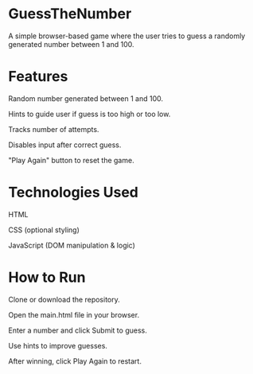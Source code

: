 # GuessTheNumber
A simple browser-based game where the user tries to guess a randomly generated number between 1 and 100.

# Features
Random number generated between 1 and 100.

Hints to guide user if guess is too high or too low.

Tracks number of attempts.

Disables input after correct guess.

"Play Again" button to reset the game.

# Technologies Used
HTML

CSS (optional styling)

JavaScript (DOM manipulation & logic)

# How to Run
Clone or download the repository.

Open the main.html file in your browser.

Enter a number and click Submit to guess.

Use hints to improve guesses.

After winning, click Play Again to restart.


